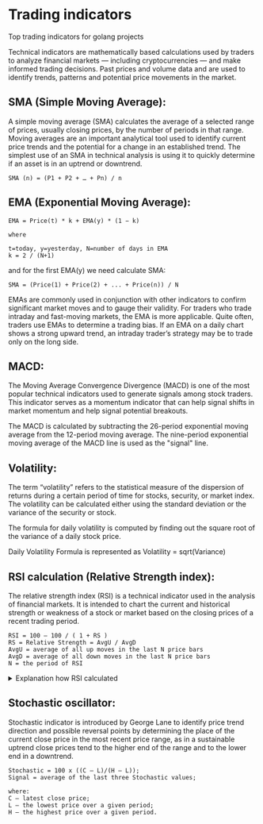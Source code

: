 # Trading indicators

Top trading indicators for golang projects

Technical indicators are mathematically based calculations used by traders to analyze financial markets — including cryptocurrencies — and make informed trading decisions. Past prices and volume data and are used to identify trends, patterns and potential price movements in the market.

## SMA (Simple Moving Average):

A simple moving average (SMA) calculates the average of a selected range of prices, usually closing prices, by the number of periods in that range.
Moving averages are an important analytical tool used to identify current price trends and the potential for a change in an established trend. The simplest use of an SMA in technical analysis is using it to quickly determine if an asset is in an uptrend or downtrend.
````
SMA (n) = (P1 + P2 + … + Pn) / n
````
## EMA (Exponential Moving Average):
````
EMA = Price(t) * k + EMA(y) * (1 − k)

where 

t=today, y=yesterday, N=number of days in EMA  
k = 2 / (N+1)
````

and for the first EMA(y) we need calculate SMA: 
````
SMA = (Price(1) + Price(2) + ... + Price(n)) / N
````

EMAs are commonly used in conjunction with other indicators to confirm significant market moves and to gauge their validity. For traders who trade intraday and fast-moving markets, the EMA is more applicable. Quite often, traders use EMAs to determine a trading bias. If an EMA on a daily chart shows a strong upward trend, an intraday trader’s strategy may be to trade only on the long side.

## MACD:
The Moving Average Convergence Divergence (MACD) is one of the most popular technical indicators used to generate signals among stock traders. This indicator serves as a momentum indicator that can help signal shifts in market momentum and help signal potential breakouts.

The MACD is calculated by subtracting the 26-period exponential moving average from the 12-period moving average. The nine-period exponential moving average of the MACD line is used as the "signal" line.

## Volatility:

The term “volatility” refers to the statistical measure of the dispersion of returns during a certain period of time for stocks, security, or market index. The volatility can be calculated either using the standard deviation or the variance of the security or stock.

The formula for daily volatility is computed by finding out the square root of the variance of a daily stock price.

Daily Volatility Formula is represented as Volatility = sqrt(Variance)


## RSI calculation (Relative Strength index):

The relative strength index (RSI) is a technical indicator used in the analysis of financial markets. It is intended to chart the current and historical strength or weakness of a stock or market based on the closing prices of a recent trading period.

````
RSI = 100 – 100 / ( 1 + RS )
RS = Relative Strength = AvgU / AvgD
AvgU = average of all up moves in the last N price bars
AvgD = average of all down moves in the last N price bars
N = the period of RSI
````

<details>

<summary>Explanation how RSI calculated</summary>

Let’s understand how to calculate and graph the RSI indicator now. While you can easily calculate the RSI indicator value with code, for explanation purposes we will do it manually.

|  Date | Close (1) | Change (2) | Gain (3) | Loss (4) | Avg Gain (5) | Avg Loss (6) | RS (7) | 14-day RSI (8) |
|:-----:|:---------:|:----------:|:--------:|:--------:|:------------:|:------------:|:------:|:--------------:|
| 24-04 |   283.46  |            |          |          |              |              |        |                |
| 25-04 |   280.69  |    -2.77   |   0.00   |   2.77   |              |              |        |                |
| 26-04 |   285.48  |    4.79    |   4.79   |   0.00   |              |              |        |                |
| 27-04 |   294.08  |    8.60    |   8.60   |   0.00   |              |              |        |                |
| 30-04 |   293.90  |    -0.18   |   0.00   |   0.18   |              |              |        |                |
| 01-05 |   299.92  |    6.02    |   6.02   |   0.00   |              |              |        |                |
| 02-05 |   301.15  |    1.23    |   1.23   |   0.00   |              |              |        |                |
| 03-05 |   284.45  |   -16.70   |   0.00   |   16.70  |              |              |        |                |
| 04-05 |   294.09  |    9.64    |   9.64   |   0.00   |              |              |        |                |
| 07-05 |   302.77  |    8.68    |   8.68   |   0.00   |              |              |        |                |
| 08-05 |   301.97  |    -0.80   |   0.00   |   0.80   |              |              |        |                |
| 09-05 |   306.85  |    4.88    |   4.88   |   0.00   |              |              |        |                |
| 10-05 |   305.02  |    -1.83   |   0.00   |   1.83   |              |              |        |                |
| 11-05 |   301.06  |    -3.96   |   0.00   |   3.96   |              |              |        |                |
| 14-05 |   291.97  |    -9.09   |   0.00   |   9.09   |     3.13     |     2.52     |  1.24  |      55.37     |
| 15-05 |   284.18  |    -7.79   |   0.00   |   7.79   |     2.91     |     2.90     |  1.00  |      50.07     |
| 16-05 |   286.48  |    2.30    |   2.30   |   0.00   |     2.86     |     2.69     |  1.06  |      51.55     |
| 17-05 |   284.54  |    -1.94   |   0.00   |   1.94   |     2.66     |     2.64     |  1.01  |      50.20     |
| 18-05 |   276.82  |    -7.72   |   0.00   |   7.72   |     2.47     |     3.00     |  0.82  |      45.14     |
| 21-05 |   284.49  |    7.67    |   7.67   |   0.00   |     2.84     |     2.79     |  1.02  |      50.48     |
| 22-05 |   275.01  |    -9.48   |   0.00   |   9.48   |     2.64     |     3.27     |  0.81  |      44.69     |
| 23-05 |   279.07  |    4.06    |   4.06   |   0.00   |     2.74     |     3.03     |  0.90  |      47.47     |
| 24-05 |   277.85  |    -1.22   |   0.00   |   1.22   |     2.54     |     2.90     |  0.88  |      46.71     |
| 25-05 |   278.85  |    1.00    |   1.00   |   0.00   |     2.43     |     2.70     |  0.90  |      47.45     |
| 29-05 |   283.76  |    4.91    |   4.91   |   0.00   |     2.61     |     2.50     |  1.04  |      51.05     |
| 30-05 |   291.72  |    7.96    |   7.96   |   0.00   |     2.99     |     2.32     |  1.29  |      56.29     |
| 31-05 |   284.73  |    -6.99   |   0.00   |   6.99   |     2.78     |     2.66     |  1.05  |      51.12     |
| 01-06 |   291.82  |    7.09    |   7.09   |   0.00   |     3.09     |     2.47     |  1.25  |      55.58     |
| 04-06 |   296.74  |    4.92    |   4.92   |   0.00   |     3.22     |     2.29     |  1.40  |      58.41     |
| 05-06 |   291.13  |    -5.61   |   0.00   |   5.61   |     2.99     |     2.53     |  1.18  |      54.17     |

Step 1: Closing Price
We will take the closing price of the stock for 30 days. The closing price is mentioned in column (1).

Step 2: Changes in Closing Price
We then compare the closing price of the current day with the previous day’s closing price and note them down. Thus, from the table, for 25-04, we get the change in price as (280.69 - 283.46) = -2.77.

Similarly, for 26-04,
Change in price = (Current closing price - Previous closing price) = (285.48 - 280.6) = 4.79.

We will then tabulate the results in the column mentioned as “Change (2)”. In this manner, we calculated the change in price.

Step 3: Gain and Loss
We will now create two sections depending on the fact the price increased or decreased, with respect to the previous day’s closing price.

If the price has increased, we note down the difference in the “Gain” column and if it’s a loss, then we note it down in the “Loss” column.

For example, on 26-04, the price had increased by 4.79. Thus, this value would be noted in the “Gain” column.

If you look at the data for 25-04, there was a decrease in the price by 2.77. Now, while the value is written as negative in the “change” column, we do not mention the negative sign in the “Loss” column. And only write it as 2.77. In this manner, the table for the columns “Gain (3)” and “Loss (4)” is updated.

Step 4: Average Gain and Loss
In the RSI indicator, to smoothen the price movement, we take an average of the gains (and losses) for a certain period.

While we call it an average, a little explanation would be needed. For the first 14 periods, it is a simple average of the values.

To explain it, we will look at the average gain column.

Thus, in the table, the first 14 values would be from (25-04) to (14-05) which is, (0.00 + 4.79 + 8.60 + 0.00 + 6.02 + 1.23 + 0.00 + 9.64 + 8.68 + 0.00 + 4.88 + 0.00 + 0.00 + 0.00)/14 = 3.13.

Now, since we are placing more emphasis on the recent values, for the next set of values, we use the following formula,

[(Previous avg. gain)*13)+ current gain)]/14
Thus, for (15-05), we will calculate the average gain as [(3.13*13)+0.00]/14 = 2.91.

Similarly, we will calculate the average Loss too.

Based on these formulae, the table is updated for the columns “Avg Gain (5)” and “Avg Loss (6)”.

Step 5: Calculate RS
Now, to make matters simple, we add a column called “RS” which is simply, (Avg Gain)/(Avg Loss). Thus, for 14-05,
````
RS = (Avg Gain)/(Avg Loss) = 3.13/2.52 = 1.24.
````
In this manner, the table for the column “RS (7)” is updated. In the next step, we finally work out the RSI values.

Step 6: Calculation of RSI
````
RSI = [100 - (100/{1+ RS})]
For example, for (14-05),
RSI = [100 - (100/{1+ RS})] = [100 - (100/{1+ 1.24})] = 55.37.
````
</details>

## Stochastic oscillator:

Stochastic indicator is introduced by George Lane to identify price trend direction and possible reversal points by determining the place of the current close price in the most recent price range, as in a sustainable uptrend close prices tend to the higher end of the range and to the lower end in a downtrend.

````
Stochastic = 100 x ((C – L)/(H – L));
Signal = average of the last three Stochastic values;

where:
C – latest close price;
L – the lowest price over a given period;
H – the highest price over a given period.
````